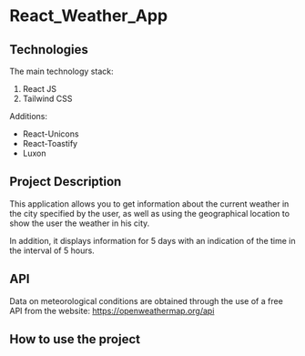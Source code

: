 # React_Weather_App

## Technologies

The main technology stack:
1. React JS
2. Tailwind CSS

Additions:
- React-Unicons
- React-Toastify
- Luxon

## Project Description

This application allows you to get information about the current weather in the city specified by the user, as well as using the geographical location to show the user the weather in his city.

In addition, it displays information for 5 days with an indication of the time in the interval of 5 hours.

## API

Data on meteorological conditions are obtained through the use of a free API from the website: https://openweathermap.org/api

## How to use the project
